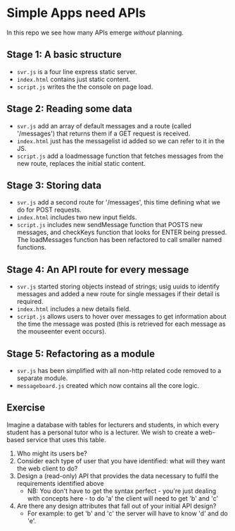 # Simple Apps need APIs

In this repo we see how many APIs emerge _without_ planning.

## Stage 1: A basic structure

* `svr.js` is a four line express static server.
* `index.html` contains just static content.
* `script.js` writes the the console on page load.

## Stage 2: Reading some data

* `svr.js` add an array of default messages and a route (called '/messages') that returns them if a GET request is received.
* `index.html` just has the messagelist id added so we can refer to it in the JS.
* `script.js` add a loadmessage function that fetches messages from the new route, replaces the initial static content.

## Stage 3: Storing data

* `svr.js` add a second route for '/messages', this time defining what we do for POST requests.
* `index.html` includes two new input fields.
* `script.js` includes new sendMessage function that POSTS new messages, and checkKeys function that looks for ENTER being pressed.  The loadMessages function has been refactored to call smaller named functions.

## Stage 4: An API route for every message

* `svr.js` started storing objects instead of strings; usig uuids to identify messages and added a new route for single messages if their detail is required.
* `index.html` includes a new details field.
* `script.js` allows users to hover over messages to get information about the time the message was posted (this is retrieved for each message as the mouseenter event occurs).

## Stage 5: Refactoring as a module

* `svr.js` has been simplified with all non-http related code removed to a separate module.
* `messageboard.js` created which now contains all the core logic.

## Exercise

Imagine a database with tables for lecturers and students, in which every student has a personal tutor who is a lecturer.  We wish to create a web-based service that uses this table.

1. Who might its users be?
2. Consider each type of user that you have identified: what will they want the web client to do?
3. Design a (read-only) API that provides the data necessary to fulfil the requirements identified above
   * NB: You don't have to get the syntax perfect - you're just dealing with concepts here - to do 'a' the client will need to get 'b' and 'c'
4. Are there any design attributes that fall out of your initial API design?
   * For example: to get 'b' and 'c' the server will have to know 'd' and do 'e'.
